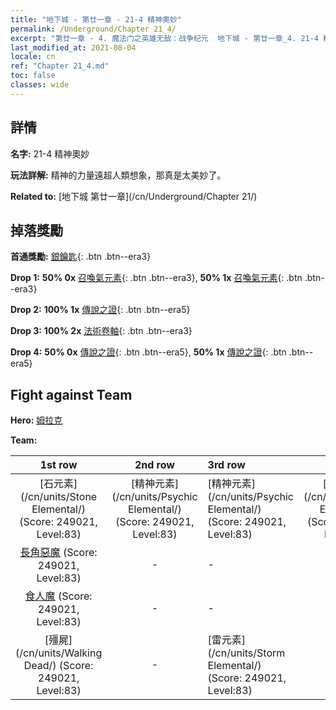 ```yaml
---
title: "地下城 - 第廿一章 - 21-4 精神奧妙"
permalink: /Underground/Chapter 21_4/
excerpt: "第廿一章 - 4. 魔法门之英雄无敌：战争纪元  地下城 - 第廿一章_4. 21-4 精神奧妙"
last_modified_at: 2021-08-04
locale: cn
ref: "Chapter 21_4.md"
toc: false
classes: wide
---
```


## 詳情

 **名字:** 21-4 精神奧妙

 **玩法詳解:**       精神的力量遠超人類想象，那真是太美妙了。

 **Related to:** [地下城 第廿一章](/cn/Underground/Chapter 21/)

## 掉落獎勵

 **首通獎勵:** [銀鑰匙](/cn/Items/con_693/){: .btn .btn--era3}

 **Drop 1:** **50% 0x** [召喚氣元素](/cn/Items/her_448/){: .btn .btn--era3}, **50% 1x** [召喚氣元素](/cn/Items/her_448/){: .btn .btn--era3}

 **Drop 2:** **100% 1x** [傳說之證](/cn/Items/mat_81/){: .btn .btn--era5}

 **Drop 3:** **100% 2x** [法術卷軸](/cn/Items/con_694/){: .btn .btn--era3}

 **Drop 4:** **50% 0x** [傳說之證](/cn/Items/mat_74/){: .btn .btn--era5}, **50% 1x** [傳說之證](/cn/Items/mat_74/){: .btn .btn--era5}


## Fight against Team
 **Hero:** [姆拉克](/cn/heroes/Mullich/)

 **Team:**


  | 1st row | 2nd row | 3rd row | 4th row |
  |:----:|:----:|:----|:----:|
  | [石元素](/cn/units/Stone Elemental/) (Score: 249021, Level:83)  | [精神元素](/cn/units/Psychic Elemental/) (Score: 249021, Level:83)  | [精神元素](/cn/units/Psychic Elemental/) (Score: 249021, Level:83)  | [精神元素](/cn/units/Psychic Elemental/) (Score: 249021, Level:83)  |
  | [長角惡魔](/cn/units/Demon/) (Score: 249021, Level:83)  | - | - | - |
  | [食人魔](/cn/units/Ogre/) (Score: 249021, Level:83)  | - | - | - |
  | [殭屍](/cn/units/Walking Dead/) (Score: 249021, Level:83)  | - | [雷元素](/cn/units/Storm Elemental/) (Score: 249021, Level:83)  | - |


